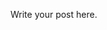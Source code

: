 <!--
.. title: Reading Science Fiction Is a Superpower
.. slug: reading-science-fiction-is-a-superpower
.. date: 2024-01-20 17:12:02 UTC-05:00
.. tags: 
.. category: 
.. link: 
.. description: 
.. type: text
-->

Write your post here.
